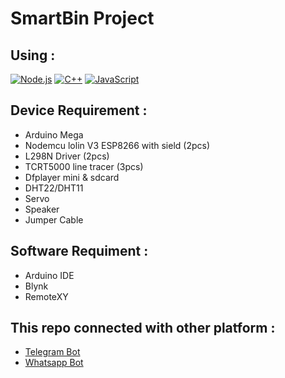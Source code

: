 # SmartBin Project 

## Using :
[![Node.js](https://img.shields.io/badge/Node.js-18.16.1-green)](https://nodejs.org/) [![C++](https://img.shields.io/badge/C++-ARDUINO-blue)](https://en.cppreference.com/) [![JavaScript](https://img.shields.io/badge/JavaScript-yellow)](https://developer.mozilla.org/en-US/docs/Web/JavaScript)

## Device Requirement :
- Arduino Mega 
- Nodemcu lolin V3 ESP8266 with sield (2pcs)
- L298N Driver (2pcs)
- TCRT5000 line tracer (3pcs)
- Dfplayer mini & sdcard
- DHT22/DHT11
- Servo
- Speaker
- Jumper Cable

## Software Requiment :
- Arduino IDE
- Blynk
- RemoteXY

## This repo connected with other platform :
- [Telegram Bot](https://github.com/Stalker-moment/TeleBot-bin)
- [Whatsapp Bot](https://github.com/Stalker-moment/Whatsapp-Bin)
